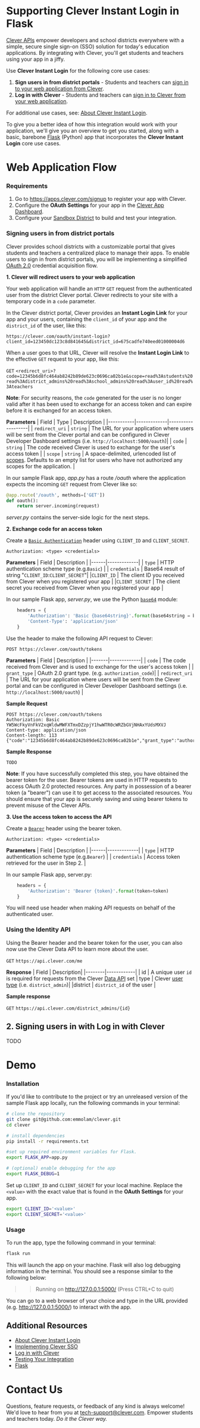 # Supporting Clever Instant Login in Flask
[Clever APIs](https://dev.clever.com/) empower developers and school districts everywhere with a simple, secure single sign-on (SSO) solution for today's education applications.  By integrating with Clever, you'll get students and teachers using your app in a jiffy.

Use **Clever Instant Login** for the following core use cases:
1. **Sign users in from district portals** - Students and teachers can [sign in to your web application from Clever](https://dev.clever.com/instant-login/bearer-tokens).
2. **Log in with Clever** - Students and teachers can [sign in to Clever from your web application](https://dev.clever.com/instant-login/log-in-with-clever).

For additional use cases, see: [About Clever Instant Login](https://dev.clever.com/instant-login/).

To give you a better idea of how this integration would work with your application, we'll give you an overview to get you started, along with a basic, barebone [Flask](http://flask.pocoo.org/) (Python) app that incorporates the **Clever Instant Login** core use cases.

# Web Application Flow
### Requirements
1. Go to https://apps.clever.com/signup to register your app with Clever.
2. Configure the **OAuth Settings** for your app in the [Clever App Dashboard](https://account.clever.com/partner/applications).
3. Configure your [Sandbox District](https://dev.clever.com/guides/creating-district-sandboxes) to build and test your integration.

### Signing users in from district portals
Clever provides school districts with a customizable portal that gives students and teachers a centralized place to manage their apps.  To enable users to sign in from district portals, you will be implementing a simplified [OAuth 2.0](http://oauth.net/2/) credential acquisition flow.

**1. Clever will redirect users to your web application**

Your web application will handle an `HTTP` `GET` request from the authenticated user from the district Clever portal.  Clever redirects to your site with a temporary code in a `code` parameter.

In the Clever district portal, Clever provides an **Instant Login Link** for your app and your users, containing the `client_id` of your app and the `district_id` of the user, like this: 

``https://clever.com/oauth/instant-login?client_id=123450dc123c8d841645&district_id=675cadfe740eed01000004d6``

When a user goes to that URL, Clever will resolve the **Instant Login Link** to the effective `GET` request to your app, like this:

`GET` ``<redirect_uri>?code=12345b6d8fc464ab8242b89de623c0696ca02b1e&scope=read%3Astudents%20read%3Adistrict_admins%20read%3Aschool_admins%20read%3Auser_id%20read%3Ateachers``

**Note**: For security reasons, the `code` generated for the user is no longer valid after it has been used to exchange for an access token and can expire before it is exchanged for an access token.

**Parameters**
| Field | Type | Description |
|-----------|-------------|-------------------|
| `redirect_uri` | `string` | The URL for your application where users will be sent from the Clever portal and can be configured in Clever Developer Dashboard settings (i.e. ``http://localhost:5000/oauth``)|
| `code` | `string` | The code received Clever is used to exchange for the user's access token |
| `scope` | `string` | A space-delimited, urlencoded list of [scopes](https://dev.clever.com/instant-login/implementation#scopes). Defaults to an empty list for users who have not authorized any scopes for the application. |

In our sample Flask app, *app.py* has a route */oauth* where the application expects the incoming `GET` request from Clever like so:
```python
@app.route('/oauth', methods=['GET'])
def oauth():
    return server.incoming(request)
```
*server.py* contains the server-side logic for the next steps.

**2. Exchange code for an access token**

Create a [`Basic Authentication`](https://tools.ietf.org/html/rfc6749) header using `CLIENT_ID` and `CLIENT_SECRET`.

``Authorization: <type> <credentials>``

**Parameters**
| Field | Description |
|------|-------------|
| `type` |  HTTP authentication scheme type (e.g.`Basic`) |
| `credentials` | Base64 result of string "`CLIENT_ID`:`CLIENT_SECRET`"|
|`CLIENT_ID` | The client ID you received from Clever when you registered your app |
|`CLIENT_SECRET` | The client secret you received from Clever when you registered your app |

In our sample Flask app, *server.py*, we use the Python [`base64`](https://pymotw.com/2/base64/) module:
```python
    headers = {
        'Authorization': 'Basic {base64string}'.format(base64string = base64.b64encode(CLIENT_ID + ':' + CLIENT_SECRET)),
        'Content-Type': 'application/json'
    }
```
Use the header to make the following API request to Clever:

``POST https://clever.com/oauth/tokens``

**Parameters**
| Field | Description |
|-------|-------------|
| `code` | The code received from Clever and is used to exchange for the user's access token |
| `grant_type` | OAuth 2.0 grant type. (e.g. `authorization_code`)|
| `redirect_uri` | The URL for your application where users will be sent from the Clever portal and can be configured in Clever Developer Dashboard settings (i.e. ``http://localhost:5000/oauth``) |

**Sample Request**
```
POST https://clever.com/oauth/tokens
Authorization: Basic YW5WcFkyVnFkV2xqWldwMWFXTmxDZzpjY1hwWTR0cWRZbGVjNHAxYUdsMXVJ
Content-type: application/json
Content-length: 113
{"code":"12345b6d8fc464ab8242b89de623c0696ca02b1e","grant_type":"authorization_code","redirect_uri":"http://localhost.com:5000/oauth"}`
```

**Sample Response**
```
TODO
```
**Note**: If you have successfully completed this step, you have obtained the bearer token for the user. Bearer tokens are used in HTTP requests to access OAuth 2.0 protected resources. Any party in possession of a bearer token (a "bearer") can use it to get access to the associated resources.  You should ensure that your app is securely saving and using bearer tokens to prevent misuse of the Clever APIs.

**3. Use the access token to access the API**

Create a [`Bearer`](https://tools.ietf.org/html/rfc6749) header using the bearer token.

``Authorization: <type> <credentials>``

**Parameters**
| Field | Description |
|------|-------------|
| `type` |  HTTP authentication scheme type (e.g.`Bearer`) |
| `credentials` | Access token retrieved for the user in Step 2. |

In our sample Flask app, server.py:
```python
    headers = {
        'Authorization': 'Bearer {token}'.format(token=token)
    }
```
You will need use header when making API requests on behalf of the authenticated user.

### Using the Identity API
Using the Bearer header and the bearer token for the user, you can also now use the Clever Data API to learn more about the user.

`GET` `https://api.clever.com/me`

**Response**
| Field | Description|
|--------|------------|
| id | A unique user `id` is required for requests from the Clever [Data API](https://clever.com/developers/docs/explorer#api_data) set
| type | Clever [user type]((https://dev.clever.com/instant-login/users)) (i.e. `district_admin`)|
|district | `district_id` of the user |

**Sample response**

`GET` `https://api.clever.com/district_admins/{id}`

## 2. Signing users in with Log in with Clever
TODO

# Demo
### Installation
If you'd like to contribute to the project or try an unreleased version of the sample Flask app locally, run the following commands in your terminal:


```bash
# clone the repository
git clone git@github.com:emmolam/clever.git
cd clever

# install dependencies
pip install -r requirements.txt

#set up required environment variables for Flask.
export FLASK_APP=app.py

# (optional) enable debugging for the app
export FLASK_DEBUG=1
```

Set up `CLIENT_ID` and `CLIENT_SECRET` for your local machine.  Replace the `<value>` with the exact value that is found in the **OAuth Settings** for your app.

```bash
export CLIENT_ID='<value>'
export CLIENT_SECRET='<value>' 
```
### Usage
To run the app, type the following command in your terminal:
```bash
flask run
```
This will launch the app on your machine.  Flask will also log debugging information in the terminal.  You should see a response similar to the following below:
>> Running on http://127.0.0.1:5000/ (Press CTRL+C to quit)

You can go to a web browser of your choice and type in the URL provided (e.g. http://127.0.0.1:5000/) to interact with the app.

## Additional Resources
* [About Clever Instant Login](https://dev.clever.com/instant-login/)
* [Implementing Clever SSO](https://dev.clever.com/instant-login/implementation)
* [Log in with Clever](https://dev.clever.com/instant-login/log-in-with-clever)
* [Testing Your Integration](https://dev.clever.com/instant-login/testing)
* [Flask](http://flask.pocoo.org/)

# Contact Us 
Questions, feature requests, or feedback of any kind is always welcome! We'd love to hear from you at tech-support@clever.com.  Empower students and teachers today.  *Do it the Clever way.*
